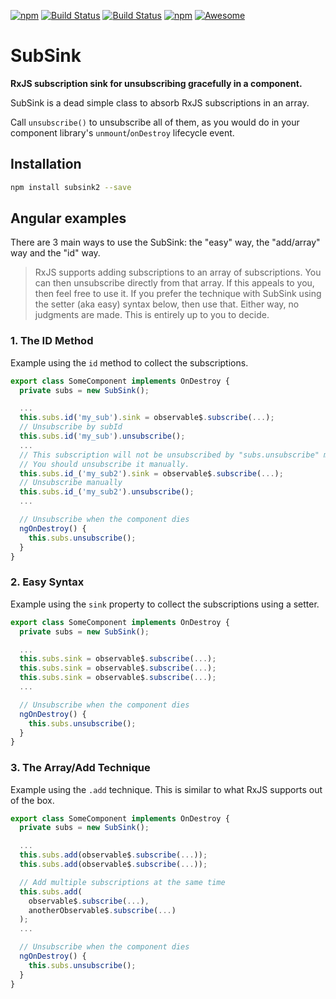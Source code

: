 [![npm](https://img.shields.io/npm/dt/ngx-auto-unsubscribe.svg)]()
[![Build Status](https://semaphoreci.com/api/v1/netanel7799/ngx-auto-unsubscribe/branches/master/badge.svg)](https://semaphoreci.com/netanel7799/ngx-auto-unsubscribe)
[![Build Status](https://travis-ci.org/NetanelBasal/ngx-auto-unsubscribe.svg?branch=master)](https://travis-ci.org/NetanelBasal/ngx-auto-unsubscribe)
[![npm](https://img.shields.io/npm/l/ngx-auto-unsubscribe.svg)]()
[![Awesome](https://cdn.rawgit.com/sindresorhus/awesome/d7305f38d29fed78fa85652e3a63e154dd8e8829/media/badge.svg)](https://github.com/sindresorhus/awesome)

# SubSink
**RxJS subscription sink for unsubscribing gracefully in a component.**

SubSink is a dead simple class to absorb RxJS subscriptions in an array.

Call `unsubscribe()` to unsubscribe all of them, as you would do 
in your component library's `unmount`/`onDestroy` lifecycle event.

## Installation

```bash
npm install subsink2 --save
```
## Angular examples

There are 3 main ways to use the SubSink: the "easy" way, the "add/array" way and the "id" way.

> RxJS supports adding subscriptions to an array of subscriptions. You can then unsubscribe directly from that array. If this appeals to you, then feel free to use it. If you prefer the technique with SubSink using the setter (aka easy) syntax below, then use that. Either way, no judgments are made. This is entirely up to you to decide.

### 1. The ID Method

Example using the `id` method to collect the subscriptions.

```ts
export class SomeComponent implements OnDestroy {
  private subs = new SubSink();

  ...
  this.subs.id('my_sub').sink = observable$.subscribe(...);
  // Unsubscribe by subId
  this.subs.id('my_sub').unsubscribe();
  ...
  // This subscription will not be unsubscribed by "subs.unsubscribe" method.
  // You should unsubscribe it manually.
  this.subs.id_('my_sub2').sink = observable$.subscribe(...);
  // Unsubscribe manually
  this.subs.id_('my_sub2').unsubscribe();
  ...

  // Unsubscribe when the component dies
  ngOnDestroy() {
    this.subs.unsubscribe();
  }
}
```

### 2. Easy Syntax

Example using the `sink` property to collect the subscriptions using a setter.

```ts
export class SomeComponent implements OnDestroy {
  private subs = new SubSink();

  ...
  this.subs.sink = observable$.subscribe(...);
  this.subs.sink = observable$.subscribe(...);
  this.subs.sink = observable$.subscribe(...);
  ...

  // Unsubscribe when the component dies
  ngOnDestroy() {
    this.subs.unsubscribe();
  }
}
```

### 3. The Array/Add Technique

Example using the `.add` technique. This is similar to what RxJS supports out of the box.

```ts
export class SomeComponent implements OnDestroy {
  private subs = new SubSink();

  ...
  this.subs.add(observable$.subscribe(...)); 
  this.subs.add(observable$.subscribe(...)); 

  // Add multiple subscriptions at the same time
  this.subs.add( 
    observable$.subscribe(...),
    anotherObservable$.subscribe(...)
  ); 
  ...

  // Unsubscribe when the component dies
  ngOnDestroy() {
    this.subs.unsubscribe();
  }
}
```